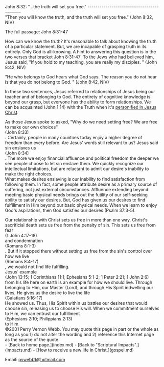  <head> <title>(PVW) John 8:32: "...the truth will set you free."</title> <meta content="IE=9" http-equiv="X-UA-Compatible"></meta> <link href="css/page_style.css" rel="stylesheet" type="text/css"></link> </head><body><div class="page_style"> John 8:32: "...the truth will set you free."
--------------------------------------------

<div class="p">"Then you will know the truth, and the truth will set you free." (John 8:32, NIV)

 The full passage: John 8:31-47</div><div class="p">How can we know the truth? It's reasonable to talk about knowing the truth of a particular statement. But, we are incapable of grasping truth in its entirely. Only God is all-knowing. A hint to answering this question is in the two verses that bracket John 8:31-47: To the Jews who had believed him, Jesus said, "If you hold to my teaching, you are really my disciples. " (John 8:42, NIV)

"He who belongs to God hears what God says. The reason you do not hear is that you do not belong to God. " (John 8:42, NIV)

 In these two sentences, Jesus referred to relationships of Jesus being our teacher and of belonging to God. The entirety of cognitive knowledge is beyond our grasp, but everyone has the ability to form relationships. We can be acquainted (John 1:14) with the Truth when it's [personified in Jesus Christ](waytruth.md).</div><div class="p">As those Jesus spoke to asked, "Why do we need setting free? We are free to make our own choices"<div class="footnote">(John 8:33)</div>. Certainly, people in many countries today enjoy a higher degree of freedom than every before. Are Jesus' words still relevant to us? Jesus said sin enslaves us<div class="footnote">(John 8:34)</div>. The more we enjoy financial affluence and political freedom the deeper we see people choose to let sin enslave them. We quickly recognize our intellectual limitations, but are reluctant to admit our desire's inability to make the right choices.</div>What makes desires enslaving is our inability to find satisfaction from following them. In fact, some people attribute desire as a primary source of suffering, not just external circumstances. Affluence extending beyond meeting basic physical needs brings out the futility of our self-seeking ability to satisfy our desires. But, God has given us our desires to find fulfillment in Him beyond our basic physical needs. When we learn to enjoy God's aspirations, then God satisfies our desires (Psalm 37:3-5).

<div class="p">Our relationship with Christ sets us free in more than one way. Christ's sacrificial death sets us free from the penalty of sin. This sets us free from fear<div class="footnote">(1 John 4:17-18)</div> and condemnation<div class="footnote">(Romans 8:1-3)</div>. But if it stopped there without setting us free from the sin's control over how we live<div class="footnote">(Romans 8:4-17)</div>, we would not find life fulfilling. </div><div class="p">Jesus' example<div class="footnote">(John 13:15; 1 Corinthians 11:1; Ephesians 5:1-2; 1 Peter 2:21; 1 John 2:6)</div> from his life here on earth is an example for how we should live. Through belonging to Him, our Master (Lord), and through His Spirit indwelling our lives, He gives us the desire to live the life<div class="footnote">(Galatians 5:16-17)</div> He showed us. Thus, His Spirit within us battles our desires that would choose sin, releasing us to choose His will. When we commitment ourselves to Him, we can entrust our fulfillment<div class="footnote">(Ephesians 2:10; Philippians 2:13)</div> to Him.</div><div class="p" id="footnotes"></div><script src="js/footnotes.js" type="text/javascript"></script><div class="copy">©2001 Perry Vernon Webb. You may quote this page in part or the whole as long as you
 1) do not alter the wording and
 2) reference this Internet page as the source of the quote. </div>  </div>- [Back to home page.](index.md)
- [Back to "Scriptural Impacts".](impacts.md)
- [How to receive a new life in Christ.](gospel.md)

Email: [pvwebb1@hotmail.com](mailto:pvwebb1@hotmail.com)

